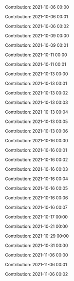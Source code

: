 Contribution: 2021-10-06 00:00

Contribution: 2021-10-06 00:01

Contribution: 2021-10-06 00:02

Contribution: 2021-10-09 00:00

Contribution: 2021-10-09 00:01

Contribution: 2021-10-11 00:00

Contribution: 2021-10-11 00:01

Contribution: 2021-10-13 00:00

Contribution: 2021-10-13 00:01

Contribution: 2021-10-13 00:02

Contribution: 2021-10-13 00:03

Contribution: 2021-10-13 00:04

Contribution: 2021-10-13 00:05

Contribution: 2021-10-13 00:06

Contribution: 2021-10-16 00:00

Contribution: 2021-10-16 00:01

Contribution: 2021-10-16 00:02

Contribution: 2021-10-16 00:03

Contribution: 2021-10-16 00:04

Contribution: 2021-10-16 00:05

Contribution: 2021-10-16 00:06

Contribution: 2021-10-16 00:07

Contribution: 2021-10-17 00:00

Contribution: 2021-10-21 00:00

Contribution: 2021-10-29 00:00

Contribution: 2021-10-31 00:00

Contribution: 2021-11-06 00:00

Contribution: 2021-11-06 00:01

Contribution: 2021-11-06 00:02

